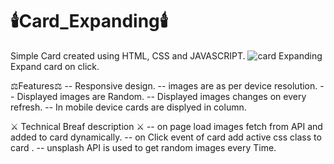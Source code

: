 # :candle:Card_Expanding:candle:
Simple Card created using HTML, CSS and JAVASCRIPT.
![card Expanding](https://github.com/CodeArcc/card_layout/blob/master/main/images/Expanding_cards.jpg)
Expand card on click.

:balance_scale:Features:balance_scale:
-- Responsive design.
-- images are as per device resolution.
-- Displayed images are Random.
-- Displayed images changes on every refresh.
-- In mobile device cards are displyed in column.

:crossed_swords: Technical Breaf description :crossed_swords:
-- on page load images fetch from API and added to card dynamically.
-- on Click event of card add active css class to card .
-- unsplash API is used to get random images every Time.
